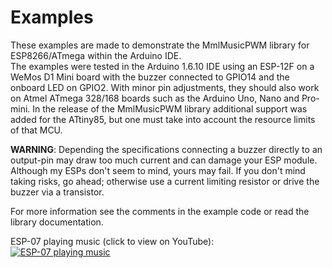 # Examples

These examples are made to demonstrate the MmlMusicPWM library for ESP8266/ATmega within the Arduino IDE.<br>
The examples were tested in the Arduino 1.6.10 IDE using an ESP-12F on a WeMos D1 Mini board with the buzzer connected to GPIO14 and the onboard LED on GPIO2.
With minor pin adjustments, they should also work on Atmel ATmega 328/168 boards such as the Arduino Uno, Nano and Pro-mini. 
In the release of the MmlMusicPWM library additional support was added for the ATtiny85, but one must take into account the resource limits of that MCU.

**WARNING**: Depending the specifications connecting a buzzer directly to an output-pin may draw too much current and can damage your ESP module. Although my ESPs don't seem to mind, yours may fail. If you don't mind taking risks, go ahead; otherwise use a current limiting resistor or drive the buzzer via a transistor.

For more information see the comments in the example code or read the library documentation.

ESP-07 playing music (click to view on YouTube):<br>
[![ESP-07 playing music](https://img.youtube.com/vi/BSmXyXZrRK0/0.jpg)](https://www.youtube.com/watch?v=BSmXyXZrRK0)
